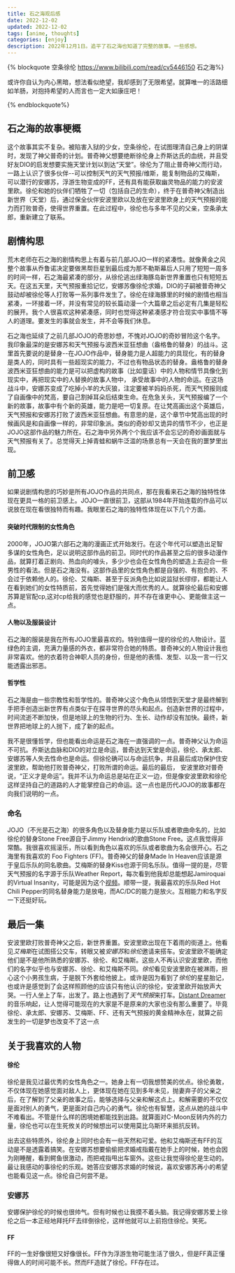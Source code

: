 ```yaml
---
title: 石之海观后感
date: 2022-12-02
updated: 2022-12-02
tags: [anime, thoughts]
categories: [enjoy]
description: 2022年12月1日。追平了石之海也知道了完整的故事。一些感想。
---
```


{% blockquote 空条徐伦 https://www.bilibili.com/read/cv5446150 石之海%}

或许你自认为内心黑暗，想法看似绝望，我却感到了无限希望。就算唯一的活路细如羊肠，对抱持希望的人而言也一定大如康庄吧！

{% endblockquote%}



## 石之海的故事梗概

这个故事其实不复杂。被陷害入狱的少女，空条徐伦，在试图理清自己身上的阴谋时，发现了神父普奇的计划。普奇神父想要绝断徐伦身上乔斯达氏的血统，并且受好友DIO的启发想要实施天堂计划以到达“天堂”。徐伦为了阻止普奇神父而行动，一路上认识了很多伙伴--可以控制天气的天气预报/维斯，能复制物品的艾梅斯，可以潜行的安娜苏，浮游生物变成的FF，还有具有能获取幽灵物品的能力的安波里欧。徐伦和她的伙伴们牺牲了一切（包括自己的生命），终于在普奇神父制造出新世界（天堂）后，通过保全伙伴安波里欧以及放在安波里欧身上的天气预报的能力而打败普奇，使得世界重置。在此过程中，徐伦也与多年不见的父亲，空条承太郎，重新建立了联系。


## 剧情构思

荒木老师在石之海的剧情构思上有着与前几部JOJO一样的紧凑性。就像黄金之风整个故事从乔鲁诺决定要做黑帮巨星到最后成为那不勒斯幕后人只用了短短一周多的时间一样，石之海最紧凑的部分，从徐伦逃出绿海豚岛新世界重置也只有短短五天。在这五天里，天气预报重拾记忆，安娜苏像徐伦求婚，DIO的子嗣被普奇神父鼓动却被徐伦等人打败等一系列事件发生了。徐伦在绿海豚里的时候的剧情也相当紧凑，一环接着一环，并没有常见的较长篇动漫一个大篇章之后必定有几集是轻松的展开。我个人很喜欢这种紧凑感，同时也觉得这种紧凑感才符合现实中事情不等人的道理。要发生的事就会发生，并不会等我们休息。

石之海也延续了之前几部JOJO的奇思妙想，不愧对JOJO的奇妙冒险这个名字。我印象最深的是安娜苏和天气预报与波西米亚狂想曲（盎格鲁的替身）的战斗。这里首先要说的是替身--在JOJO作品中，替身能力是人超能力的具现化，有的替身是类人的，同时具有一些超现实的能力，不过也有物品状态的替身。盎格鲁的替身波西米亚狂想曲的能力是可以把虚构的故事（比如童话）中的人物和情节具像化到现实中，再把现实中的人替换的故事人物中， 承受故事中的人物的命运。在这场战斗中，安娜苏变成了吃掉小羊的大灰狼，注定要被羊妈妈杀死，而天气预报则成了自画像中的梵高，要自己割掉耳朵后结束生命。在危急关头，天气预报编了一个新的故事，故事中有个新的英雄，能力是吧一切复原。在让梵高画出这个英雄后， 天气预报和安娜苏打败了波西米亚狂想曲。有意思的是，这个章节中梵高出现的时候画风是和自画像一样的，非常印象派。类似的奇妙却又诡异的情节不少，也正是JOJO这部作品的魅力所在。石之海中另外两个个我应该不会忘记的奇妙画面就与天气预报有关了。总觉得天上掉青蛙和蜗牛泛滥的场景总有一天会在我的噩梦里出现。

## 前卫感

如果说剧情构思的巧妙是所有JOJO作品的共同点，那在我看来石之海的独特性体现在更具一格的前卫感上。JOJO一直很前卫，这部从1984年开始连载的作品可以说放在现在看很独特而有趣。我眼里石之海的独特性体现在以下几个方面。

#### 突破时代限制的女性角色

2000年，JOJO第六部石之海的漫画正式开始发行。在这个年代可以塑造出足智多谋的女性角色，足以说明这部作品的前卫。同时代的作品甚至之后的很多动漫作品，就算打着正剧向、热血向的噱头，多少少也会在女性角色的塑造上去迎合一些男性的看法。但是石之海没有。这部作品里的女性角色都是自强的、有抱负的、不会过于依赖他人的。徐伦、艾梅斯、甚至于反派角色比如说监狱长缪缪，都能让人在看到她们的女性特质前，首先觉得她们是强大而优秀的人。就算徐伦最后和安娜苏算是官配cp,这对cp给我的感觉也是舒服的，并不存在谁更中心、更能做主这一点。

#### 人物以及服装设计

石之海的服装是我在所有JOJO里最喜欢的。特别值得一提的徐伦的人物设计。蓝绿色的主调，充满力量感的外衣，都非常符合她的特质。普奇神父的人物设计我也非常喜欢。他的衣着符合神职人员的身份，但是他的表情、发型、以及一言一行又能透露出邪恶。

#### 哲学性

石之海是由一些宗教性和哲学性的。普奇神父这个角色从领悟到天堂才是最终解到手把手创造出新世界有点类似于在探寻世界的尽头和起点。创造新世界的过程中，时间流逝不断加快，但是地球上的生物的行为、生长、动作却没有加快。最终，新世界把地球上的人抛下，成了新的起点。 

我不是很懂哲学，但也能看出命运是石之海在一直强调的一点。普奇神父认为命运不可抗。乔斯达血脉和DIO的对立是命运，普奇达到天堂是命运，徐伦、承太郎、安娜苏等人失去性命也是命运。但徐伦确可以与命运抗争，并且最后成功保护住安波里欧，帮助他打败普奇神父，打败所谓的命运。最后的最后， 安波里欧对普奇说，“正义才是命运”。我并不认为命运总是站在正义一边，但是像安波里欧和徐伦这样坚持自己的道路的人才能掌控自己的命运。这一点也是历代JOJO的故事都在向我们说明的一点。

### 命名

JOJO（不光是石之海）的很多角色以及替身能力是以乐队或者歌曲命名的，比如徐伦的替身Stone Free源自于Jimmy Hendrix的歌曲Stone Free。这点我觉得非常酷。我很喜欢摇滚乐，所以看到角色以喜欢的乐队或者歌曲为名会很开心。石之海里有我喜欢的 Foo Fighters (FF)。普奇神父的替身Made In Heaven应该是源于皇后乐队的同名歌曲。艾梅斯的替身Kiss也源于同名乐队。值得一提的是，尽管天气预报的名字源于乐队Weather Report，每次看到他我却总能想起Jamiroquai的Virtual Insanity，可能是因为这个[视频](https://youtu.be/bYCk2udVFvo)。顺带一提，我最喜欢的乐队Red Hot Chili Pepper的同名替身能力是放电，而AC/DC的能力是放火。互相能力和名字反一下还挺好玩。

## 最后一集

安波里欧打败普奇神父之后，新世界重置。安波里欧出现在下着雨的街道上。他看见*艾梅斯*在试图搭公交车，转眼又被*安娜苏*和*徐伦*邀请来搭车。安波里欧不能确定他们是不是他所熟悉的安娜苏、徐伦、和艾梅斯。这些人不再认识安波里欧，而他们的名字似乎也与安娜苏、徐伦、和艾梅斯不同。*徐伦*看见安波里欧在被淋雨，担心这个小男孩生病，于是脱下外套给他披上。或许是因为看到了*徐伦*的星星胎记，也或许是感觉到了会这样照顾他的应该只有他认识的徐伦，安波里欧开始放声大哭。一行人坐上了车，出发了。路上也遇到了*天气预报*来打车。[Distant Dreamer](https://youtu.be/aRCLkic9_lE)的音乐响起，让人觉得可能现在的大家是不是原来的大家也没有那么重要了。毕竟徐伦、承太郎、安娜苏、艾梅斯、FF、还有天气预报的黄金精神永在，就算之前发生的一切是梦也改变不了这一点


## 关于我喜欢的人物

#### 徐伦

徐伦是我见过最优秀的女性角色之一。她身上有一切我想赞美的优点。徐伦勇敢，不仅体现在她感觉面对敌人上，更体现在她在见到多年未见，抛妻弃子的父亲之后，在了解到了父亲的故事之后，能够选择与父亲和解这点上。和解需要的不仅仅是面对别人的勇气，更是面对自己内心的勇气。徐伦也有智慧，这点从她的战斗中不难看出。不管是什么样的困境她都能找到出路。就算面对C-Moon反转内外的力量，徐伦也可以在生死攸关的时候想出可以使用莫比乌斯环来抵抗反转。

出去这些特质外，徐伦身上同时也会有一些天然和可爱。他和艾梅斯还有FF的互动是不是透露着搞笑。在安娜苏想要偷偷把求婚戒指戴在她手上的时候，她也会因为刚睡醒，看到鳄鱼很激动，而把戒指甩出车窗外。这些让我觉得徐伦是生动的。最让我感动的事徐伦的乐观。她答应安娜苏求婚的时候说，喜欢安娜苏再小的希望也能看见这一点。徐伦自己何尝不是。

### 安娜苏

安娜保护徐伦的时候也很帅气。但有时候也让我摸不着头脑。我记得安娜苏爱上徐伦之后一本正经地拜托FF去绊倒徐伦，这样他就可以上前抱住徐伦。笑死。

#### FF

FF的一生好像很短又好像很长。FF作为浮游生物可能生活了很久，但是FF真正懂得做人的时间可能不长。然而FF造就了徐伦。FF存在过。






